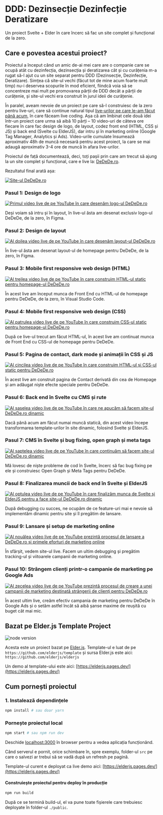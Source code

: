 # DDD: Dezinsecție Dezinfecție Deratizare

Un proiect Svelte + Elder în care încerc să fac un site complet și funcțional de la zero.

## Care e povestea acestui proiect?

Proiectul a început când un amic de-ai mei care are o companie care se ocupă atât cu dezinfecția, dezinsecția și deratizarea cât și cu curățenia m-a rugat să-l ajut cu un site separat pentru DDD (Dezinsecție, Dezinfecție, Deratizare). Simțea că site-ul vechi (făcut tot de mine acum foarte mult timp) nu-i deservea scopurile în mod eficient, fiindcă voia să se concentreze mai mult pe promovarea părții de DDD decât a părții de curățenie, și site-ul vechi era construit în jurul ideii de curățenie.

În paralel, aveam nevoie de un proiect pe care să-l construiesc de la zero pentru live-uri, care să continue natural tipul [live-urilor pe care le-am făcut până acum](https://www.youtube.com/playlist?list=PLfTqvIG4roBqeTMQpBr3vupPv1vCBY1_c), în care făceam live coding. Așa că am îmbinat cele două idei într-un proiect care urma să aibă 10 părți – 10 video-uri de câteva ore fiecare în care fac design de logo, de layout, codez front end (HTML, CSS și JS) și back end (Svelte cu ElderJS), dar intru și în marketing online (Google Tag Manager, Analytics și Ads). Video-urile cumulate însumează aproximativ 48h de muncă necesară pentru acest proiect, la care se mai adaugă aproximativ 3-4 ore de muncă în afara live-urilor.

Proiectul de față documentează, deci, toți pașii prin care am trecut să ajung la un site complet și funcțional, care e live la: [DeDeDe.ro](https://dedede.ro/).

Rezultatul final arată așa:

[![Site-ul DeDeDe.ro](https://github.com/ViorelMocanu/DDD/blob/main/_static/readme-images/dedede.jpg?raw=true)](https://dedede.ro/)

### Pasul 1: Design de logo

[![Primul video live de pe YouTube în care desenăm logo-ul DeDeDe.ro](https://github.com/ViorelMocanu/DDD/blob/main/_static/readme-images/dedede-live-ep01.jpg?raw=true)](https://www.youtube.com/watch?v=pvt1e4rft2Y&list=PLfTqvIG4roBqeTMQpBr3vupPv1vCBY1_c&index=12)

Deși voiam să intru și în layout, în live-ul ăsta am desenat exclusiv logo-ul DeDeDe, de la zero, în Figma.

### Pasul 2: Design de layout

[![Al doilea video live de pe YouTube în care desenăm layout-ul DeDeDe.ro](https://github.com/ViorelMocanu/DDD/blob/main/_static/readme-images/dedede-live-ep02.jpg?raw=true)](https://www.youtube.com/watch?v=g_KwnJZ7cSk&list=PLfTqvIG4roBqeTMQpBr3vupPv1vCBY1_c&index=14)

În live-ul ăsta am desenat layout-ul de homepage pentru DeDeDe, de la zero, în Figma.

### Pasul 3: Mobile first responsive web design (HTML)

[![Al treilea video live de pe YouTube în care construim HTML-ul static pentru homepage-ul DeDeDe.ro](https://github.com/ViorelMocanu/DDD/blob/main/_static/readme-images/dedede-live-ep03.jpg?raw=true)](https://www.youtube.com/watch?v=L9iFeI1mgMo&list=PLfTqvIG4roBqeTMQpBr3vupPv1vCBY1_c&index=15)

În acest live am început munca de Front End cu HTML-ul de homepage pentru DeDeDe, de la zero, în Visual Studio Code.

### Pasul 4: Mobile first responsive web design (CSS)

[![Al patrulea video live de pe YouTube în care construim CSS-ul static pentru homepage-ul DeDeDe.ro](https://github.com/ViorelMocanu/DDD/blob/main/_static/readme-images/dedede-live-ep04.jpg?raw=true)](https://www.youtube.com/watch?v=8sY12JpTD6o&list=PLfTqvIG4roBqeTMQpBr3vupPv1vCBY1_c&index=16)

După ce live-ul trecut am făcut HTML-ul, în acest live am continuat munca de Front End cu CSS-ul de homepage pentru DeDeDe.

### Pasul 5: Pagina de contact, dark mode și animații în CSS și JS

[![Al cincilea video live de pe YouTube în care construim HTML-ul și CSS-ul static pentru DeDeDe.ro](https://github.com/ViorelMocanu/DDD/blob/main/_static/readme-images/dedede-live-ep05.jpg?raw=true)](https://www.youtube.com/watch?v=wRAQQJ5qlCI&list=PLfTqvIG4roBqeTMQpBr3vupPv1vCBY1_c&index=17)

În acest live am construit pagina de Contact derivată din cea de Homepage și am adăugat niște efecte speciale pentru DeDeDe.

### Pasul 6: Back end în Svelte cu CMS și rute

[![Al șaselea video live de pe YouTube în care ne apucăm să facem site-ul DeDeDe.ro dinamic](https://github.com/ViorelMocanu/DDD/blob/main/_static/readme-images/dedede-live-ep06.jpg?raw=true)](https://www.youtube.com/watch?v=BTkF13qKxMs&list=PLfTqvIG4roBqeTMQpBr3vupPv1vCBY1_c&index=18)

Dacă până acum am făcut numai muncă statică, din acest video începe transformarea template-urilor în site dinamic, folosind Svelte și ElderJS.

### Pasul 7: CMS în Svelte și bug fixing, open graph și meta tags

[![Al șaptelea video live de pe YouTube în care continuăm să facem site-ul DeDeDe.ro dinamic](https://github.com/ViorelMocanu/DDD/blob/main/_static/readme-images/dedede-live-ep07.jpg?raw=true)](https://www.youtube.com/watch?v=WkABLfXWdis&list=PLfTqvIG4roBqeTMQpBr3vupPv1vCBY1_c&index=19)

Mă lovesc de niște probleme de cod în Svelte, încerc să fac bug fixing pe ele și construiesc Open Graph și Meta Tags pentru DeDeDe.

### Pasul 8: Finalizarea muncii de back end în Svelte și ElderJS

[![Al optulea video live de pe YouTube în care finalizăm munca de Svelte și ElderJS pentru a face site-ul DeDeDe.ro dinamic](https://github.com/ViorelMocanu/DDD/blob/main/_static/readme-images/dedede-live-ep08.jpg?raw=true)](https://www.youtube.com/watch?v=5XzHSbbZ9VY&list=PLfTqvIG4roBqeTMQpBr3vupPv1vCBY1_c&index=20)

După debugging cu succes, ne ocupăm de ce feature-uri mai e nevoie să implementăm dinamic pentru site și îl pregătim de lansare.

### Pasul 9: Lansare și setup de marketing online

[![Al nouălea video live de pe YouTube prezintă procesul de lansare a DeDeDe.ro și primele eforturi de marketing online](https://github.com/ViorelMocanu/DDD/blob/main/_static/readme-images/dedede-live-ep09.jpg?raw=true)](https://www.youtube.com/watch?v=NMJD4JIuvp8&list=PLfTqvIG4roBqeTMQpBr3vupPv1vCBY1_c&index=21)

În sfârșit, vedem site-ul live. Facem un ultim debugging și pregătim tracking-ul și viitoarele campanii de marketing online.

### Pasul 10: Strângem clienți printr-o campanie de marketing pe Google Ads

[![Al zecelea video live de pe YouTube prezintă procesul de creare a unei campanii de marketing destinată strângerii de clienți pentru DeDeDe.ro](https://github.com/ViorelMocanu/DDD/blob/main/_static/readme-images/dedede-live-ep10.jpg?raw=true)](https://www.youtube.com/watch?v=KN3Wjlld7y8&list=PLfTqvIG4roBqeTMQpBr3vupPv1vCBY1_c&index=22)

În acest ultim live, creăm efectiv campania de marketing pentru DeDeDe în Google Ads și o setăm astfel încât să aibă șanse maxime de reușită cu buget cât mai mic.

## Bazat pe Elder.js Template Project

<img src="https://img.shields.io/badge/dynamic/json?color=brightgreen&label=Node&query=engines.node&url=https%3A%2F%2Fraw.githubusercontent.com%2Felderjs%2Ftemplate%2Fmaster%2Fpackage.json" alt="node version" />

Acesta este un proiect bazat pe [Elder.js](https://elderguide.com/tech/elderjs/). Template-ul e luat de pe `https://github.com/elderjs/template` și sursa Elder.js este aici: `https://github.com/elderjs/elderjs`

Un demo al template-ului este aici: [https://elderjs.pages.dev/](https://elderjs.pages.dev/)

## Cum pornești proiectul

### 1. Instalează dependințele

```bash
npm install # sau doar yarn
```

### Pornește proiectul local

```bash
npm start # sau npm run dev
```

Deschide [localhost:3000](http://localhost:3000) în browser pentru a vedea aplicația funcționând.

Când serverul e pornit, orice schimbare în, spre exemplu, folder-ul `src` pe care o salvezi ar trebui să se vadă după un refresh pe pagină.

Template-ul curent e deployat ca live demo aici: [https://elderjs.pages.dev/](https://elderjs.pages.dev/)

#### Construiește proiectul pentru deploy în producție

```bash
npm run build
```

După ce se termină build-ul, el va pune toate fișierele care trebuiesc deployate în folder-ul `./public`.